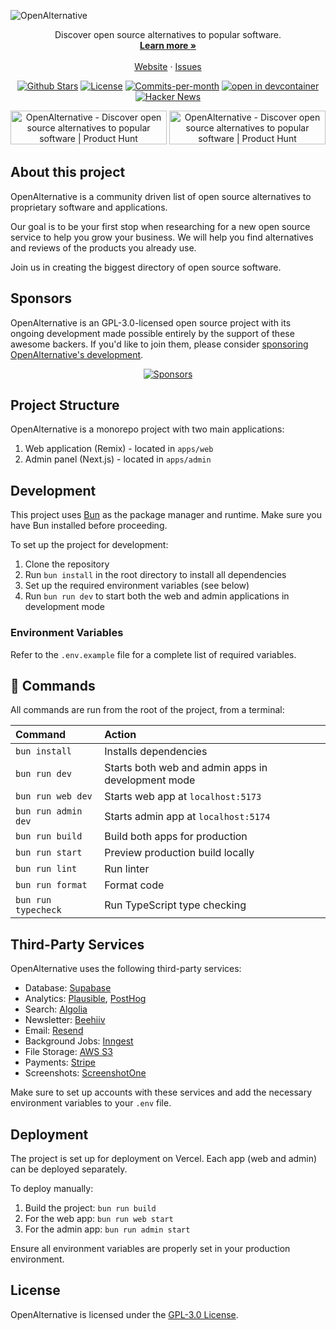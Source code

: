 ![OpenAlternative](https://openalternative.co/opengraph.png)

<p align="center"></p>

<p align="center">
  Discover open source alternatives to popular software.
  <br>
  <a href="https://openalternative.co"><strong>Learn more »</strong></a>
  <br />
  <br />
  <a href="https://openalternative.co">Website</a>
  ·
  <a href="https://github.com/piotrkulpinski/openalternative/issues">Issues</a>
</p>

<p align="center">
   <a href="https://github.com/piotrkulpinski/openalternative/stargazers"><img src="https://img.shields.io/github/stars/piotrkulpinski/openalternative" alt="Github Stars"></a>
   <a href="https://github.com/piotrkulpinski/openalternative/blob/main/LICENSE"><img src="https://img.shields.io/github/license/piotrkulpinski/openalternative" alt="License"></a>
   <a href="https://github.com/piotrkulpinski/openalternative/pulse"><img src="https://img.shields.io/github/commit-activity/m/piotrkulpinski/openalternative" alt="Commits-per-month"></a>
   <a href="https://vscode.dev/redirect?url=vscode://ms-vscode-remote.remote-containers/cloneInVolume?url=https://github.com/piotrkulpinski/openalternative">
   <img alt="open in devcontainer" src="https://img.shields.io/static/v1?label=Dev%20Containers&message=Enabled&color=blue&logo=visualstudiocode" />
   </a>
   <a href="https://news.ycombinator.com/item?id=39639386"><img src="https://img.shields.io/badge/Hacker%20News-156-%23FF6600" alt="Hacker News"></a>
</p>

<p align="center">
  <a href="https://www.producthunt.com/posts/openalternative?utm_source=badge-top-post-badge&utm_medium=badge&utm_souce=badge-openalternative" target="_blank"><img src="https://api.producthunt.com/widgets/embed-image/v1/top-post-badge.svg?post_id=443404&theme=light&period=daily" alt="OpenAlternative - Discover open source alternatives to popular software | Product Hunt" style="width: 250px; height: 54px;" width="250" height="54" /></a>
  <a href="https://www.producthunt.com/posts/openalternative?utm_source=badge-featured&utm_medium=badge&utm_souce=badge-openalternative" target="_blank"><img src="https://api.producthunt.com/widgets/embed-image/v1/featured.svg?post_id=443404&theme=light" alt="OpenAlternative - Discover open source alternatives to popular software | Product Hunt" style="width: 250px; height: 54px;" width="250" height="54" /></a>
</p>

## About this project

OpenAlternative is a community driven list of open source alternatives to proprietary software and applications.

Our goal is to be your first stop when researching for a new open source service to help you grow your business. We will help you find alternatives and reviews of the products you already use.

Join us in creating the biggest directory of open source software.

## Sponsors

OpenAlternative is an GPL-3.0-licensed open source project with its ongoing development made possible entirely by the support of these awesome backers. If you'd like to join them, please consider [sponsoring OpenAlternative's development](https://openalternative.co/sponsor).

<p align="center">
  <a target="_blank" href="https://openalternative.co/sponsor#sponsors">
    <img alt="Sponsors" src="https://openalternative.co/sponsors/sponsors.png">
  </a>
</p>

## Project Structure

OpenAlternative is a monorepo project with two main applications:

1. Web application (Remix) - located in `apps/web`
2. Admin panel (Next.js) - located in `apps/admin`

## Development

This project uses [Bun](https://bun.sh/) as the package manager and runtime. Make sure you have Bun installed before proceeding.

To set up the project for development:

1. Clone the repository
2. Run `bun install` in the root directory to install all dependencies
3. Set up the required environment variables (see below)
4. Run `bun run dev` to start both the web and admin applications in development mode

### Environment Variables

Refer to the `.env.example` file for a complete list of required variables.

## 🧞 Commands

All commands are run from the root of the project, from a terminal:

| Command           | Action                                                    |
| :---------------- | :-------------------------------------------------------- |
| `bun install`     | Installs dependencies                                     |
| `bun run dev`     | Starts both web and admin apps in development mode        |
| `bun run web dev` | Starts web app at `localhost:5173`                        |
| `bun run admin dev` | Starts admin app at `localhost:5174`                    |
| `bun run build`   | Build both apps for production                            |
| `bun run start`   | Preview production build locally                          |
| `bun run lint`    | Run linter                                                |
| `bun run format`  | Format code                                               |
| `bun run typecheck` | Run TypeScript type checking                            |

## Third-Party Services

OpenAlternative uses the following third-party services:

- Database: [Supabase](https://supabase.com)
- Analytics: [Plausible](https://plausible.io), [PostHog](https://posthog.com)
- Search: [Algolia](https://algolia.com)
- Newsletter: [Beehiiv](https://beehiiv.com)
- Email: [Resend](https://resend.com)
- Background Jobs: [Inngest](https://inngest.com)
- File Storage: [AWS S3](https://aws.amazon.com/s3)
- Payments: [Stripe](https://stripe.com)
- Screenshots: [ScreenshotOne](https://go.openalternative.co/screenshotone)

Make sure to set up accounts with these services and add the necessary environment variables to your `.env` file.

## Deployment

The project is set up for deployment on Vercel. Each app (web and admin) can be deployed separately.

To deploy manually:

1. Build the project: `bun run build`
2. For the web app: `bun run web start`
3. For the admin app: `bun run admin start`

Ensure all environment variables are properly set in your production environment.

## License

OpenAlternative is licensed under the [GPL-3.0 License](LICENSE).
